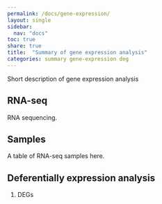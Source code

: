 ```yaml
---
permalink: /docs/gene-expression/
layout: single
sidebar:
  nav: "docs"
toc: true
share: true
title:  "Summary of gene expression analysis"
categories: summary gene-expression deg
---
```

Short description of gene expression analysis

## RNA-seq

RNA sequencing.

## Samples

A table of RNA-seq samples here.

## Deferentially expression analysis

1. DEGs

